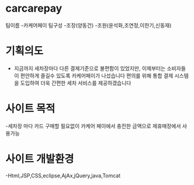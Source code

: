 # carcarepay

팀이름 -카케어페이
팀구성 -조장(양동건)
       -조원(윤석화,조연정,이한기,신동재)
       
# 기획의도
- 지금까지 세차장마다 다른 결제기준으로 불편함이 있었지만,
이제부터는 소비자들이 편안하게 즐길수 있도록 카케어페이가 나섰습니다
편의를 위해 통합 결제 시스템을 도입하여 더욱 간편한 세차 서비스를 제공하겠습니다

# 사이트 목적 

-세차장 마다 카드 구매할 필요없이 
카케어 페이에서 충전한 금액으로 제휴매장에서 사용가능

# 사이트 개발환경
-Html,JSP,CSS,eclipse,AjAx,jQuery,java,Tomcat

# 




